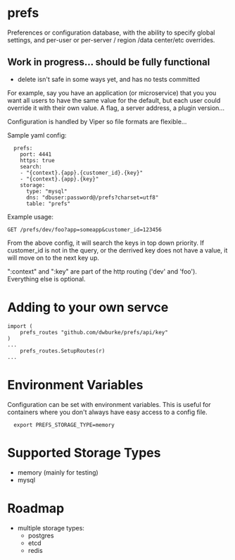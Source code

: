# prefs
Preferences or configuration database, with the ability to specify
global settings, and per-user or per-server / region /data center/etc overrides.

## Work in progress... should be fully functional
- delete isn't safe in some ways yet, and has no tests committed

For example, say you have an application (or microservice) that you you want all
users to have the same value for the default, but each user could override it
with their own value.  A flag, a server address, a plugin version...

Configuration is handled by Viper so file formats are flexible...

Sample yaml config:

```
  prefs:
    port: 4441
    https: true
    search:
    - "{context}.{app}.{customer_id}.{key}"
    - "{context}.{app}.{key}"
    storage:
      type: "mysql"
      dns: "dbuser:password@/prefs?charset=utf8"
      table: "prefs"
```

Example usage:

  `GET /prefs/dev/foo?app=someapp&customer_id=123456`

From the above config, it will search the keys in top down priority.  If 
customer_id is not in the query, or the derrived key does not have a value,
it will move on to the next key up.

":context" and ":key" are part of the http routing ('dev' and 'foo').
Everything else is optional.

# Adding to your own servce

```
import (
    prefs_routes "github.com/dwburke/prefs/api/key"
)
...
    prefs_routes.SetupRoutes(r)
...

```

# Environment Variables

Configuration can be set with environment variables.  This is useful for containers where
you don't always have easy access to a config file.


```
  export PREFS_STORAGE_TYPE=memory
```


# Supported Storage Types
- memory (mainly for testing)
- mysql

# Roadmap
- multiple storage types:
  - postgres
  - etcd
  - redis
